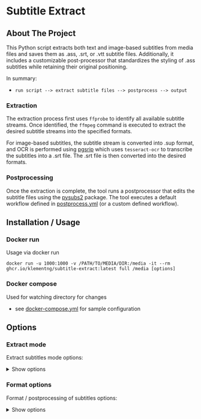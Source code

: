 
<a name="readme-top"></a>

# Subtitle Extract

## About The Project

This Python script extracts both text and image-based subtitles from media files and saves them as .ass, .srt, or .vtt subtitle files. Additionally, it includes a customizable post-processor that standardizes the styling of .ass subtitles while retaining their original positioning.

In summary:
- `run script --> extract subtitle files --> postprocess --> output`

### Extraction

The extraction process first uses `ffprobe` to identify all available subtitle streams. Once identified, the `ffmpeg` command is executed to extract the desired subtitle streams into the specified formats.

For image-based subtitles, the subtitle stream is converted into .sup format, and OCR is performed using [pgsrip](https://pypi.org/project/pgsrip/) which uses `tesseract-ocr` to transcribe the subtitles into a .srt file. The .srt file is then converted into the desired formats.

### Postprocessing

Once the extraction is complete, the tool runs a postprocessor that edits the subtitle files using the [pysubs2](https://pypi.org/project/pysubs2/) package. The tool executes a default workflow defined in [postprocess.yml](./postprocess.yml) (or a custom defined workflow).

## Installation / Usage

### Docker run

Usage via docker run

```
docker run -u 1000:1000 -v /PATH/TO/MEDIA/DIR:/media -it --rm ghcr.io/klementng/subtitle-extract:latest full /media [options]
```

### Docker compose

Used for watching directory for changes

- see [docker-compose.yml](./docker-compose.yml) for sample configuration

## Options

### Extract mode

Extract subtitles mode options:

<details>
  <summary>Show options</summary>

```sh
usage: main.py [-h] [--threads THREADS] [--scan_interval SCAN_INTERVAL] [--disable_progress_bar] [--exclude_mode {e,e+a}] [--log_level LOG_LEVEL] [--log_file LOG_FILE]
               [--output_formats {ass,srt,vtt} [{ass,srt,vtt} ...]] [--languages LANGUAGES [LANGUAGES ...]] [--unknown_language_as UNKNOWN_LANGUAGE_AS]
               [--disable_bitmap_extraction] [--overwrite] [--exclude_videos EXCLUDE_VIDEOS]
               {extract,format,full} path

extract subtitle from video files

positional arguments:
  {extract,format,full}
                        select mode
  path                  path to media file/folder

options:
  -h, --help            show this help message and exit
  --threads THREADS     set number of running threads
  --scan_interval SCAN_INTERVAL
                        interval to scan folder in mins (set 0 to disable and exit upon completion)
  --disable_progress_bar
                        enable progress bar
  --exclude_mode {e,e+a}
                        set file exclusion behavior, e = exclude only, e+a = exclude and append newly processed file
  --log_level LOG_LEVEL
                        setting logging level
  --log_file LOG_FILE   path to log file
  --output_formats {ass,srt,vtt} [{ass,srt,vtt} ...]
                        output subtitles formats
  --languages LANGUAGES [LANGUAGES ...]
                        extract subtitle for selected languages, use 'all' to extract all languages
  --unknown_language_as UNKNOWN_LANGUAGE_AS
                        treat unknown language as
  --disable_bitmap_extraction
                        disable extraction for bitmap based subtitle extraction via OCR
  --overwrite           overwrite existing subtitle file
  --exclude_videos EXCLUDE_VIDEOS
                        path to a newline separated file with paths to video files to exclude
```

</details>

### Format options

Format / postprocessing of subtitles options:

<details>
  <summary>Show options</summary>
usage: main.py [-h] [--log_level LOG_LEVEL] [--log_file LOG_FILE] [--app-watch] [--app-scan-interval APP_SCAN_INTERVAL] [--app-enabled-extractor]
               [--no-app-enabled-extractor] [--app-enabled-postprocessor] [--no-app-enabled-postprocessor] [--extractor-exclude-enable]
               [--extractor-exclude-file EXTRACTOR_EXCLUDE_FILE] [--extractor-exclude-append] [--extractor-extract-bitmap]
               [--extractor-config-overwrite] [--no-extractor-config-overwrite]
               [--extractor-config-desired-formats EXTRACTOR_CONFIG_DESIRED_FORMATS] [--extractor-config-languages EXTRACTOR_CONFIG_LANGUAGES]
               [--extractor-config-unknown-language-as EXTRACTOR_CONFIG_UNKNOWN_LANGUAGE_AS]
               [--postprocessor-exclude-enable POSTPROCESSOR_EXCLUDE_ENABLE] [--postprocessor-exclude-file POSTPROCESSOR_EXCLUDE_FILE]
               [--postprocessor-exclude-append] [--postprocessor-config-workflow-file POSTPROCESSOR_CONFIG_WORKFLOW_FILE]
               path

Application configuration

positional arguments:
  path                  Path to media file/folder

options:
  -h, --help            show this help message and exit
  --log_level LOG_LEVEL
                        Logging level (default: INFO)
  --log_file LOG_FILE   Path to log file (default: None)
  --app-watch           Enable app watch mode (default: false)
  --app-scan-interval APP_SCAN_INTERVAL
                        App scan interval in seconds (default: 0)
  --app-enabled-extractor
                        Enable extractor (default: true)
  --no-app-enabled-extractor
                        Disable extractor
  --app-enabled-postprocessor
                        Enable postprocessor (default: true)
  --no-app-enabled-postprocessor
                        Disable postprocessor
  --extractor-exclude-enable
                        Enable extractor exclude (default: false)
  --extractor-exclude-file EXTRACTOR_EXCLUDE_FILE
                        Extractor exclude file path (default: ./extracted.txt)
  --extractor-exclude-append
                        Append to extractor exclude file (default: false)
  --extractor-extract-bitmap
                        Extract bitmap (default: false)
  --extractor-config-overwrite
                        Overwrite extractor config (default: true)
  --no-extractor-config-overwrite
                        Don't overwrite extractor config
  --extractor-config-desired-formats EXTRACTOR_CONFIG_DESIRED_FORMATS
                        Comma-separated list of desired formats (default: srt,ass)
  --extractor-config-languages EXTRACTOR_CONFIG_LANGUAGES
                        Comma-separated list of languages (default: all)
  --extractor-config-unknown-language-as EXTRACTOR_CONFIG_UNKNOWN_LANGUAGE_AS
                        Unknown language fallback (default: eng)
  --postprocessor-exclude-enable POSTPROCESSOR_EXCLUDE_ENABLE
                        Postprocessor exclude enable (default: ./postprocessed.txt)
  --postprocessor-exclude-file POSTPROCESSOR_EXCLUDE_FILE
                        Postprocessor exclude file path (default: ./postprocessed.txt)
  --postprocessor-exclude-append
                        Append to postprocessor exclude file (default: false)
  --postprocessor-config-workflow-file POSTPROCESSOR_CONFIG_WORKFLOW_FILE
                        Postprocessor workflow file (default: postprocess.yaml)
```

</details>

## Postprocesser

To change styling of the ssa subtitle file, the [postprocess.yml](./postprocess.yml) file can be edited. To add custom actions bind / replace `/app/postprocessing/user_actions.py`
